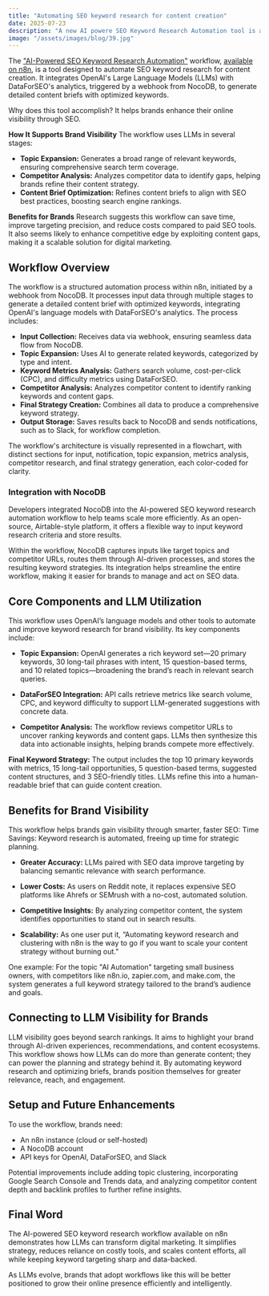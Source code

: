 ```yaml
---
title: "Automating SEO keyword research for content creation"
date: 2025-07-23
description: "A new AI powere SEO Keyword Research Automation tool is available"
image: "/assets/images/blog/39.jpg"
---
```

The <a href="https://github.com/philrox/n8n-workflows/blob/main/AI-Powered%20SEO%20Keyword%20Research%20Automation/README.md">"AI-Powered SEO Keyword Research Automation"</a> workflow, <a href="https://n8n.io/workflows/3908-comprehensive-seo-keyword-research-with-openai-and-dataforseo-analytics-to-nocodb/">available on n8n</a>, is a tool designed to automate SEO keyword research for content creation. It integrates OpenAI's Large Language Models (LLMs) with DataForSEO's analytics, triggered by a webhook from NocoDB, to generate detailed content briefs with optimized keywords.

Why does this tool accomplish? It helps brands enhance their online visibility through SEO.

**How It Supports Brand Visibility**
The workflow uses LLMs in several stages:
- **Topic Expansion:** Generates a broad range of relevant keywords, ensuring comprehensive search term coverage.
- **Competitor Analysis:** Analyzes competitor data to identify gaps, helping brands refine their content strategy.
- **Content Brief Optimization:** Refines content briefs to align with SEO best practices, boosting search engine rankings.

**Benefits for Brands**
Research suggests this workflow can save time, improve targeting precision, and reduce costs compared to paid SEO tools. It also seems likely to enhance competitive edge by exploiting content gaps, making it a scalable solution for digital marketing.

## Workflow Overview
The workflow is a structured automation process within n8n, initiated by a webhook from NocoDB. It processes input data through multiple stages to generate a detailed content brief with optimized keywords, integrating OpenAI's language models with DataForSEO's analytics. The process includes:
- **Input Collection:** Receives data via webhook, ensuring seamless data flow from NocoDB.
- **Topic Expansion:** Uses AI to generate related keywords, categorized by type and intent.
- **Keyword Metrics Analysis:** Gathers search volume, cost-per-click (CPC), and difficulty metrics using DataForSEO.
- **Competitor Analysis:** Analyzes competitor content to identify ranking keywords and content gaps.
- **Final Strategy Creation:** Combines all data to produce a comprehensive keyword strategy.
- **Output Storage:** Saves results back to NocoDB and sends notifications, such as to Slack, for workflow completion.

The workflow's architecture is visually represented in a flowchart, with distinct sections for input, notification, topic expansion, metrics analysis, competitor research, and final strategy generation, each color-coded for clarity.

### Integration with NocoDB

Developers integrated NocoDB into the AI-powered SEO keyword research automation workflow to help teams scale more efficiently. As an open-source, Airtable-style platform, it offers a flexible way to input keyword research criteria and store results.

Within the workflow, NocoDB captures inputs like target topics and competitor URLs, routes them through AI-driven processes, and stores the resulting keyword strategies. Its integration helps streamline the entire workflow, making it easier for brands to manage and act on SEO data.

## Core Components and LLM Utilization
This workflow uses OpenAI’s language models and other tools to automate and improve keyword research for brand visibility. Its key components include:

- **Topic Expansion:** OpenAI generates a rich keyword set—20 primary keywords, 30 long-tail phrases with intent, 15 question-based terms, and 10 related topics—broadening the brand’s reach in relevant search queries.

- **DataForSEO Integration:** API calls retrieve metrics like search volume, CPC, and keyword difficulty to support LLM-generated suggestions with concrete data.

- **Competitor Analysis:** The workflow reviews competitor URLs to uncover ranking keywords and content gaps. LLMs then synthesize this data into actionable insights, helping brands compete more effectively.

**Final Keyword Strategy:** The output includes the top 10 primary keywords with metrics, 15 long-tail opportunities, 5 question-based terms, suggested content structures, and 3 SEO-friendly titles. LLMs refine this into a human-readable brief that can guide content creation.


## Benefits for Brand Visibility
This workflow helps brands gain visibility through smarter, faster SEO:
Time Savings: Keyword research is automated, freeing up time for strategic planning.

- **Greater Accuracy:** LLMs paired with SEO data improve targeting by balancing semantic relevance with search performance.

- **Lower Costs:** As users on Reddit note, it replaces expensive SEO platforms like Ahrefs or SEMrush with a no-cost, automated solution.

- **Competitive Insights:** By analyzing competitor content, the system identifies opportunities to stand out in search results.

- **Scalability:** As one user put it, “Automating keyword research and clustering with n8n is the way to go if you want to scale your content strategy without burning out.”

One example: For the topic "AI Automation" targeting small business owners, with competitors like n8n.io, zapier.com, and make.com, the system generates a full keyword strategy tailored to the brand’s audience and goals.

## Connecting to LLM Visibility for Brands
LLM visibility goes beyond search rankings. It aims to highlight your brand through AI-driven experiences, recommendations, and content ecosystems. This workflow shows how LLMs can do more than generate content; they can power the planning and strategy behind it. By automating keyword research and optimizing briefs, brands position themselves for greater relevance, reach, and engagement.

## Setup and Future Enhancements
To use the workflow, brands need:
- An n8n instance (cloud or self-hosted)
- A NocoDB account
- API keys for OpenAI, DataForSEO, and Slack

Potential improvements include adding topic clustering, incorporating Google Search Console and Trends data, and analyzing competitor content depth and backlink profiles to further refine insights.

## Final Word
The AI-powered SEO keyword research workflow available on n8n demonstrates how LLMs can transform digital marketing. It simplifies strategy, reduces reliance on costly tools, and scales content efforts, all while keeping keyword targeting sharp and data-backed.

As LLMs evolve, brands that adopt workflows like this will be better positioned to grow their online presence efficiently and intelligently.





